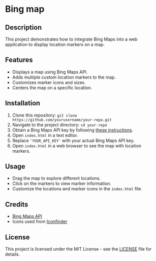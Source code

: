 # Bing map

## Description

This project demonstrates how to integrate Bing Maps into a web application to display location markers on a map.

## Features

- Displays a map using Bing Maps API.
- Adds multiple custom location markers to the map.
- Customizes marker icons and sizes.
- Centers the map on a specific location.


## Installation

1. Clone this repository: `git clone https://github.com/yourusername/your-repo.git`
2. Navigate to the project directory: `cd your-repo`
3. Obtain a Bing Maps API key by following [these instructions](https://docs.microsoft.com/en-us/bingmaps/getting-started/bing-maps-dev-center-help/getting-a-bing-maps-key).
4. Open `index.html` in a text editor.
5. Replace `'YOUR_API_KEY'` with your actual Bing Maps API key.
6. Open `index.html` in a web browser to see the map with location markers.

## Usage

- Drag the map to explore different locations.
- Click on the markers to view marker information.
- Customize the locations and marker icons in the `index.html` file.

## Credits

- [Bing Maps API](https://www.bing.com/maps/)
- Icons used from [Iconfinder](https://www.iconfinder.com/)

## License

This project is licensed under the MIT License - see the [LICENSE](LICENSE) file for details.

